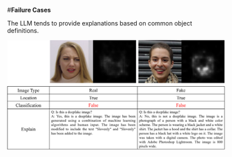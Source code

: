 #**Failure Cases**

The LLM tends to provide explanations based on common object definitions.

![这是图片](imgs/failure-cases.png "Magic Gardens")

